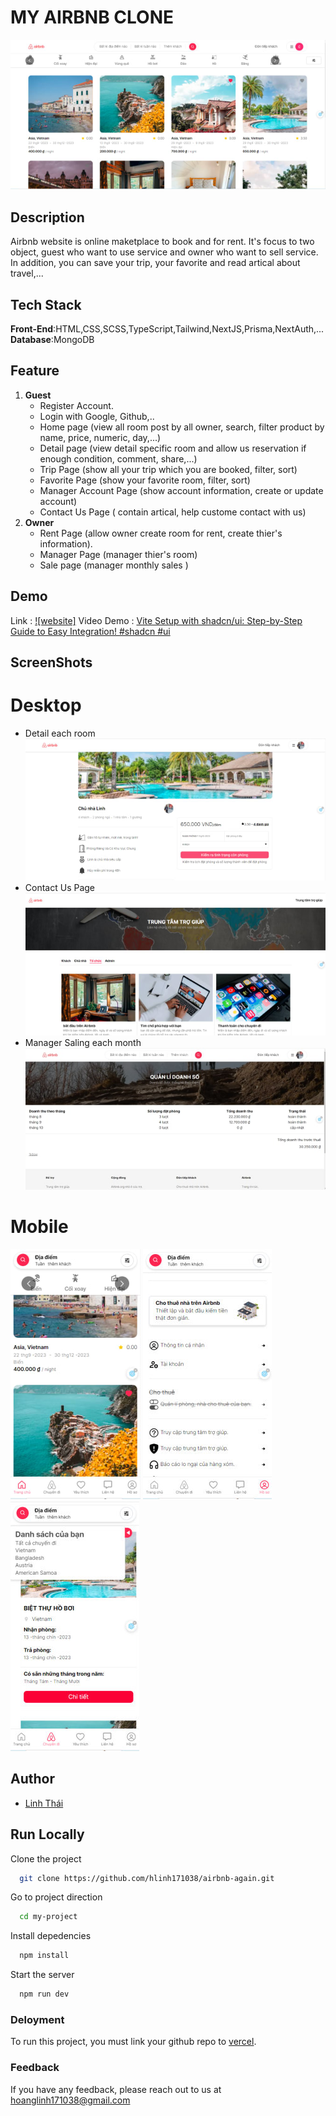 # MY AIRBNB CLONE

![Alt text](image-2.png)

## Description
<p>Airbnb website is online maketplace to book and for rent. It's focus to two object, guest who want to use service and owner who want to sell service. In addition, you can save your trip, your favorite and read artical about travel,... </p>

## Tech Stack
  **Front-End**:HTML,CSS,SCSS,TypeScript,Tailwind,NextJS,Prisma,NextAuth,...
  **Database**:MongoDB

## Feature
1. **Guest**
    -  Register Account.
    -  Login with Google, Github,..
    -  Home page (view all room post by all owner, search, filter product by name, price, numeric, day,...)
    -  Detail page (view detail specific room and allow us reservation if enough condition, comment, share,...)
    -  Trip Page (show all your trip which you are booked, filter, sort)
    -  Favorite Page (show your favorite room, filter, sort)
    -  Manager Account Page (show account information, create or update account)
    -  Contact Us Page ( contain artical, help custome contact with us)
2. **Owner**
    -  Rent Page (allow owner create room for rent, create thier's information).
    -  Manager Page (manager thier's room)
    -  Sale page (manager monthly sales )

## Demo
Link : [![website]](https://airbnb-again.vercel.app/)
Video Demo : [Vite Setup with shadcn/ui: Step-by-Step Guide to Easy Integration! #shadcn #ui](https://www.youtube.com/watch?v=PKbDGN2nxFc)

## ScreenShots

 # Desktop
  - Detail each room
  ![Alt text](image-3.png)
  - Contact Us Page
  ![Alt text](image-4.png)
  - Manager Saling each month
  ![Alt text](image-5.png)

 # Mobile
 ![Alt text](image-6.png)
 ![Alt text](image-7.png)
 ![Alt text](image-8.png)
  

## Author
 - [Linh Thái](https://www.facebook.com/Linh201199)

## Run Locally
Clone the project

```bash
  git clone https://github.com/hlinh171038/airbnb-again.git
```
Go to project direction

```bash
  cd my-project
```

Install depedencies

```bash
  npm install
```

Start the server

```bash
  npm run dev
```

### Deloyment
To run this project, you must link your github repo to [vercel](https://vercel.com/).

### Feedback
If you have any feedback, please reach out to us at hoanglinh171038@gmail.com

